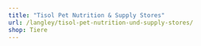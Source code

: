 ```yaml
---
title: "Tisol Pet Nutrition & Supply Stores"
url: /langley/tisol-pet-nutrition-und-supply-stores/
shop: Tiere
---
```

